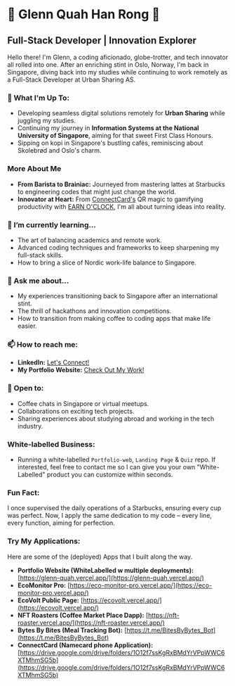 # 🌟 Glenn Quah Han Rong 🌟

## Full-Stack Developer | Innovation Explorer

Hello there! I'm Glenn, a coding aficionado, globe-trotter, and tech innovator all rolled into one. After an enriching stint in Oslo, Norway, I'm back in Singapore, diving back into my studies while continuing to work remotely as a Full-Stack Developer at Urban Sharing AS.

### 🚀 What I'm Up To:
- Developing seamless digital solutions remotely for **Urban Sharing** while juggling my studies.
- Continuing my journey in **Information Systems at the National University of Singapore**, aiming for that sweet First Class Honours.
- Sipping on kopi in Singapore's bustling cafés, reminiscing about Skolebrød and Oslo's charm.

### More About Me
- **From Barista to Brainiac:** Journeyed from mastering lattes at Starbucks to engineering codes that might just change the world.
- **Innovator at Heart:** From [ConnectCard's](https://github.com/glennquah/ConnectCard) QR magic to gamifying productivity with [EARN O'CLOCK](https://github.com/glennquah/EarnOClock), I'm all about turning ideas into reality.

### 🌱 I’m currently learning...
- The art of balancing academics and remote work.
- Advanced coding techniques and frameworks to keep sharpening my full-stack skills.
- How to bring a slice of Nordic work-life balance to Singapore.

### 💬 Ask me about...
- My experiences transitioning back to Singapore after an international stint.
- The thrill of hackathons and innovation competitions.
- How to transition from making coffee to coding apps that make life easier.

### 📫 How to reach me:
- **LinkedIn:** [Let's Connect!](https://www.linkedin.com/in/glenn-quah-59390a18b/)
- **My Portfolio Website:** [Check Out My Work!](https://glenn-quah.vercel.app/)

### 🤝 Open to:
- Coffee chats in Singapore or virtual meetups.
- Collaborations on exciting tech projects.
- Sharing experiences about studying abroad and working in the tech industry.

### White-labelled Business:
- Running a white-labelled `Portfolio-web`, `Landing Page` & `Quiz` repo. If interested, feel free to contact me so I can give you your own "White-Labelled" product you can customize within seconds.

### Fun Fact:
I once supervised the daily operations of a Starbucks, ensuring every cup was perfect. Now, I apply the same dedication to my code – every line, every function, aiming for perfection.

### Try My Applications:
Here are some of the (deployed) Apps that I built along the way.
- **Portfolio Website (WhiteLabelled w multiple deployments):** [https://glenn-quah.vercel.app/](https://glenn-quah.vercel.app/)
- **EcoMonitor Pro:** [https://eco-monitor-pro.vercel.app/](https://eco-monitor-pro.vercel.app/)
- **EcoVolt Public Page:** [https://ecovolt.vercel.app/](https://ecovolt.vercel.app/)
- **NFT Roasters (Coffee Market Place Dapp):** [https://nft-roaster.vercel.app/](https://nft-roaster.vercel.app/)
- **Bytes By Bites (Meal Tracking Bot):** [https://t.me/BitesByBytes_Bot](https://t.me/BitesByBytes_Bot)
- **ConnectCard (Namecard phone Application):** [https://drive.google.com/drive/folders/1O12f7ssKgRxBMdYrVPpWWC6XTMhmSG5b](https://drive.google.com/drive/folders/1O12f7ssKgRxBMdYrVPpWWC6XTMhmSG5b)

